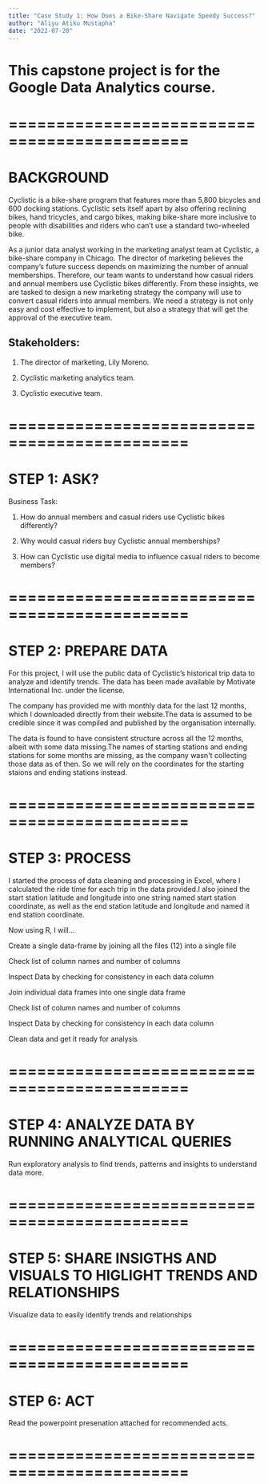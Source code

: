 ```yaml
---
title: "Case Study 1: How Does a Bike-Share Navigate Speedy Success?"
author: "Aliyu Atiku Mustapha"
date: "2022-07-20"
---
```

# This capstone project is for the Google Data Analytics course.

# =============================================

# BACKGROUND

Cyclistic is a bike-share program that features more than 5,800 bicycles and 600 docking stations. Cyclistic sets itself apart by also offering reclining bikes, hand tricycles, and cargo bikes, making bike-share more inclusive to people with disabilities and riders who can’t use a standard two-wheeled bike. 

As a junior data analyst working in the marketing analyst team at Cyclistic, a bike-share company in Chicago. The director of marketing believes the company’s future success depends on maximizing the number of annual memberships. Therefore, our team wants to understand how casual riders and annual members use Cyclistic bikes differently. From these insights, we are tasked to design a new marketing strategy the company will use to convert casual riders into annual members. We need a strategy is not only easy and cost effective to implement, but also a strategy that will get the approval of the executive team.

## Stakeholders:
1. The director of marketing, Lily Moreno.

2. Cyclistic marketing analytics team.

3. Cyclistic executive team.

# =============================================

# STEP 1: ASK?

Business Task:
1. How do annual members and casual riders use Cyclistic bikes differently?

2. Why would casual riders buy Cyclistic annual memberships?

3. How can Cyclistic use digital media to influence casual riders to become members?


# =============================================

# STEP 2: PREPARE DATA


For this project, I will use the public data of Cyclistic’s historical trip data to analyze and identify trends. The data has been made available by Motivate International Inc. under the license.

The company has provided me with monthly data for the last 12 months, which I downloaded directly from their website.The data is assumed to be credible since it was compiled and published by the organisation internally.

The data is found to have consistent structure across all the 12 months, albeit with some data missing.The names of starting stations and ending stations for some months are missing, as the company wasn't collecting those data as of then. So we will rely on the coordinates for the starting staions and ending stations instead.


# =============================================

# STEP 3: PROCESS

I started the process of data cleaning and processing in Excel, where I calculated the ride time for each trip in the data provided.I also joined the start station latitude and longitude into one string named start station coordinate, as well as the end station latitude and longitude and named it end station coordinate.

Now using R, I will...

Create a single data-frame by joining all the files (12) into a single file

Check list of column names and number of columns

Inspect Data by checking for consistency in each data column

Join individual data frames into one single data frame

Check list of column names and number of columns

Inspect Data by checking for consistency in each data column

Clean data and get it ready for analysis


# =============================================

# STEP 4: ANALYZE DATA BY RUNNING ANALYTICAL QUERIES

Run exploratory analysis to find trends, patterns and insights to understand data more.

# =============================================

# STEP 5: SHARE INSIGTHS AND VISUALS TO HIGLIGHT TRENDS AND RELATIONSHIPS

Visualize data to easily identify trends and relationships

# =============================================

# STEP 6: ACT

Read the powerpoint presenation attached for recommended acts.

# =============================================
